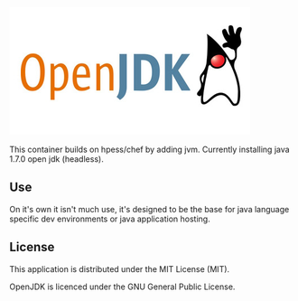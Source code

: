 ![OpenJDK](/openjdk.jpg?raw=true "OpenJDK")

This container builds on hpess/chef by adding jvm. Currently installing java 1.7.0 open jdk (headless).

## Use
On it's own it isn't much use, it's designed to be the base for java language specific dev environments or java application hosting.

## License
This application is distributed under the MIT License (MIT).

OpenJDK is licenced under the GNU General Public License.
